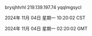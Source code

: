 brysjhhrhl 219.139.197.74 yqqlmgsycl

2024年 11月 04日 星期一 10:20:02 CST

2024年 11月 04日 星期一 02:20:02 GMT
